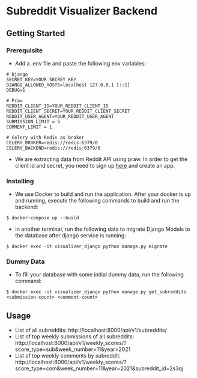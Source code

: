 # Subreddit Visualizer Backend

## Getting Started

### Prerequisite
* Add a .env file and paste the following env variables:
```
# Django
SECRET_KEY=YOUR_SECREY_KEY
DJANGO_ALLOWED_HOSTS=localhost 127.0.0.1 [::1]
DEBUG=1

# Praw
REDDIT_CLIENT_ID=YOUR_REDDIT_CLIENT_ID
REDDIT_CLIENT_SECRET=YOUR_REDDIT_CLIENT_SECRET
REDDIT_USER_AGENT=YOUR_REDDIT_USER_AGENT
SUBMISSION_LIMIT = 5
COMMENT_LIMIT = 1

# Celery with Redis as broker
CELERY_BROKER=redis://redis:6379/0
CELERY_BACKEND=redis://redis:6379/0
```

* We are extracting data from Reddit API using praw. In order to get the client id and secret, you need to sign up [here](https://www.reddit.com/prefs/apps) and create an app.

### Installing 
* We use Docker to build and run the application. After your docker is up and running, execute the following commands to build and run the backend:

```
$ docker-compose up --build
```
* In another terminal, run the following data to migrate Django Models to the database after django service is running:
```
$ docker exec -it visualizer_django python manage.py migrate
```

### Dummy Data
* To fill your database with some initial dummy data, run the following command:
```
$ docker exec -it visualizer_django python manage.py get_subreddits <submission-count> <comment-count>
```

## Usage
* List of all subreddits: http://localhost:8000/api/v1/subreddits/
* List of top weekly submissions of all subreddits: http://localhost:8000/api/v1/weekly_scores/?score_type=sub&week_number=11&year=2021
* List of top weekly comments by subreddit: http://localhost:8000/api/v1/weekly_scores/?score_type=com&week_number=11&year=2021&subreddit_id=2s3qj